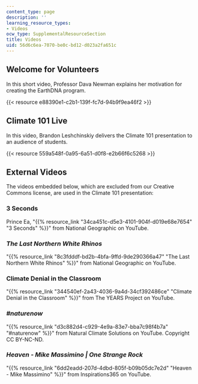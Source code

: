 ```yaml
---
content_type: page
description: ''
learning_resource_types:
- Videos
ocw_type: SupplementalResourceSection
title: Videos
uid: 56d6c6ea-7070-be0c-bd12-d023a2fa651c
---
```


Welcome for Volunteers
----------------------

In this short video, Professor Dava Newman explains her motivation for creating the EarthDNA program.

{{< resource e88390e1-c2b1-139f-fc7d-94b9f9ea46f2 >}} 

Climate 101 Live
----------------

In this video, Brandon Leshchinskiy delivers the Climate 101 presentation to an audience of students.

{{< resource 559a548f-0a95-6a51-d0f8-e2b66f6c5268 >}} 

External Videos
---------------

The videos embedded below, which are excluded from our Creative Commons license, are used in the Climate 101 presentation:

### 3 Seconds

Prince Ea, "{{% resource_link "34ca451c-d5e3-4101-904f-d019e68e7654" "3 Seconds" %}}" from National Geographic on YouTube.

### _The Last Northern White Rhinos_

"{{% resource_link "8c3fdddf-bd2b-4bfa-9ffd-9de290366a47" "The Last Northern White Rhinos" %}}" from National Geographic on YouTube.

### Climate Denial in the Classroom

"{{% resource_link "344540ef-2a43-4036-9a4d-34cf392486ce" "Climate Denial in the Classroom" %}}" from The YEARS Project on YouTube.

### _#naturenow_

"{{% resource_link "d3c882d4-c929-4e9a-83e7-bba7c98f4b7a" "#naturenow" %}}" from Natural Climate Solutions on YouTube. Copyright CC BY-NC-ND.

### _Heaven - Mike Massimino | One Strange Rock_

"{{% resource_link "6dd2eadd-207d-4dbd-805f-b09b05dc7e2d" "Heaven - Mike Massimino" %}}" from Inspirations365 on YouTube.